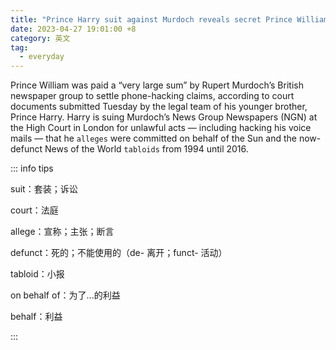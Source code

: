 ```yaml
---
title: "Prince Harry suit against Murdoch reveals secret Prince William payoff"
date: 2023-04-27 19:01:00 +8
category: 英文
tag:
  - everyday
---
```


Prince William was paid a “very large sum” by Rupert Murdoch’s British newspaper group to settle phone-hacking claims, according to court documents submitted Tuesday by the legal team of his younger brother, Prince Harry. Harry is suing Murdoch’s News Group Newspapers (NGN) at the High Court in London for unlawful acts — including hacking his voice mails — that he `alleges` were committed on behalf of the Sun and the now-defunct News of the World `tabloids` from 1994 until 2016.

::: info tips

suit：套装；诉讼

court：法庭

allege：宣称；主张；断言

defunct：死的；不能使用的（de- 离开；funct- 活动）

tabloid：小报

on behalf of：为了...的利益

behalf：利益

:::
